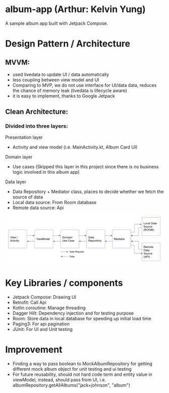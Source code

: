 # album-app (Arthur: Kelvin Yung)
A sample album app built with Jetpack Compose.

# Design Pattern / Architecture
## MVVM:
- used livedata to update UI / data automatically
- less coupling between view model and UI
- Comparing to MVP, we do not use interface for UI/data data, reduces the chance of memory leak
  (livedata is lifecycle aware)
- it is easy to implement, thanks to Google Jetpack

## Clean Architecture:
### Divided into three layers:
Presentation layer
- Activity and view model (i.e. MainActivity.kt, Album Card UI)

Domain layer
- Use cases (Skipped this layer in this project since there is no business logic involved in this album app)

Data layer
- Data Repository + Mediator class, places to decide whether we fetch the source of data
- Local data source: From Room database
- Remote data source: Api

<img src="screenshots/architecture.png"/>

# Key Libraries / components
- Jetpack Compose: Drawing UI
- Retrofit: Call Api
- Kotlin coroutine: Manage threading
- Dagger Hilt: Dependency injection and for testing purpose
- Room: Store data in local database for speeding up initial load time
- Paging3: For api pagination
- JUnit: For UI and Unit testing

# Improvement
- Finding a way to pass boolean to MockAlbumRepository for getting different mock album object for unit testing and ui testing
- For future reusability, should not hard code term and entity value in viewModel, instead, should pass from UI, i.e. albumRepository.getAllAlbums("jack+johnson", "album")
